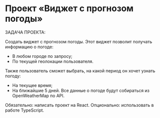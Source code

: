 # Проект «Виджет с прогнозом погоды»

ЗАДАЧА ПРОЕКТА:

Создать виджет с прогнозом погоды.
Этот виджет позволит получать информацию о погоде:
 - В любом городе по запросу;
 - По текущей геолокации пользователя.
   
Также пользователь сможет выбрать, на какой период он хочет узнать погоду:
 - На текущее время;
 - На ближайшие 5 дней.
Все данные о погоде будут собираться из OpenWeatherMap по API.

Обязательно: написать проект на React. Опционально: использовать в работе TypeScript.
